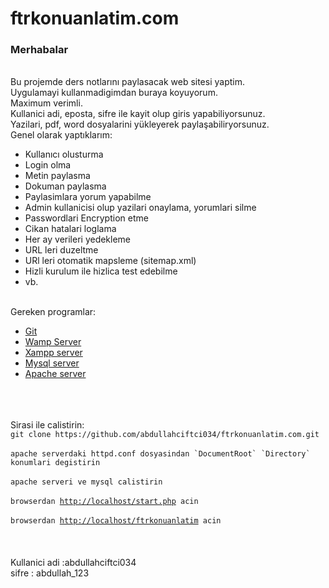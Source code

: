 # ftrkonuanlatim.com
<div>
    <h3>Merhabalar</h3></br> 
    Bu projemde ders notlarını paylasacak web sitesi yaptim.</br>
    Uygulamayi kullanmadigimdan buraya koyuyorum.</br>
    Maximum verimli.</br>
    Kullanici adi, eposta, sifre ile kayit olup giris yapabiliyorsunuz.</br> 
    Yazilari, pdf, word dosyalarini yükleyerek paylaşabiliryorsunuz.</br>
    Genel olarak yaptıklarım:</br>
    <ul>
        <li>Kullanıcı olusturma</li>
        <li>Login olma</li>
        <li>Metin paylasma</li>
        <li>Dokuman paylasma</li>
        <li>Paylasimlara yorum yapabilme</li>
        <li>Admin kullanicisi olup yazilari onaylama, yorumlari silme</li>
        <li>Passwordlari Encryption  etme</li>
        <li>Cikan hatalari loglama</li>
        <li>Her ay verileri yedekleme</li>
        <li>URL leri duzeltme</li>
        <li>URl leri otomatik mapsleme (sitemap.xml)</li>
        <li>Hizli kurulum ile hizlica test edebilme</li>
        <li>vb.</li>
    </ul>
    <br/>
    Gereken programlar:<br/>
    <ul>
        <li><a href="https://git-scm.com/downloads">Git</a></li>
        <li><a href="https://www.wampserver.com/en/">Wamp Server</a></li>
        <li><a href="https://www.apachefriends.org/tr/index.html">Xampp server</a></li>
        <li><a href="https://www.mysql.com/downloads/">Mysql server</a></li>
        <li><a href="https://httpd.apache.org/download.cgi">Apache server</a></li>
    </ul><br/><br/><br/>
    Sirasi ile calistirin:<br>
    <code>git clone https://github.com/abdullahciftci034/ftrkonuanlatim.com.git</code><br/><br/>
    <code>apache serverdaki httpd.conf dosyasindan `DocumentRoot` `Directory` konumlari degistirin</code><br/><br/>
    <code>apache serveri ve mysql calistirin</code><br/><br/>
    <code>browserdan <a href="http://localhost/start.php">http://localhost/start.php</a> acin</code><br/><br/>
    <code>browserdan <a href="http://localhost/ftrkonuanlatim">http://localhost/ftrkonuanlatim</a> acin</code><br/><br/><br/><br/>
    Kullanici adi :abdullahciftci034<br/>
    sifre : abdullah_123<br/>
</div>
